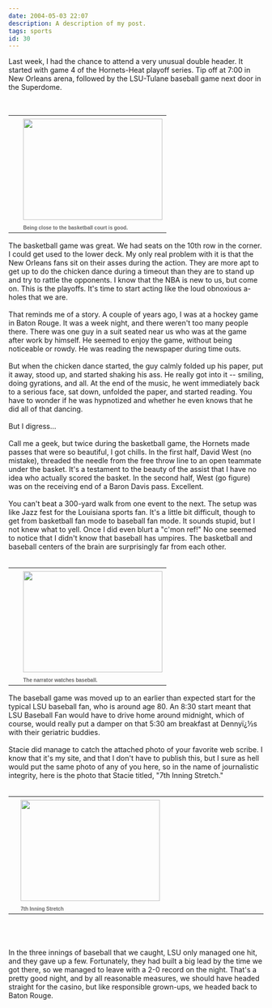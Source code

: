 ```yaml
---
date: 2004-05-03 22:07
description: A description of my post.
tags: sports
id: 30
---
```

Last week, I had the chance to attend a very unusual double header.  It started with game 4 of the Hornets-Heat playoff series.  Tip off at 7:00 in New Orleans arena, followed by the LSU-Tulane baseball game next door in the Superdome.<br />
<br />
<table cellpadding=0 cellspacing=0 border=0 align=right><tr><td width=5 rowspan=2><spacer type=block width=5 height=1></spacer></td><td width=275><img src="/img/courtside0427.JPG" height=200 width=275 aborder=0 vspace=4/></td></tr><tr><td width=275><font face="verdana, arial, geneva" size=1 color=#666666><b>Being close to the basketball court is good.</b></font></td></tr></table><br />
<br />
The basketball game was great.  We had seats on the 10th row in the corner.  I could get used to the lower deck.  My only real problem with it is that the New Orleans fans sit on their asses during the action.  They are more apt to get up to do the chicken dance during a timeout than they are to stand up and try to rattle the opponents.  I know that the NBA is new to us, but come on.  This is the playoffs.  It's time to start acting like the loud obnoxious a-holes that we are.<br />
<br />
That reminds me of a story.  A couple of years ago, I was at a hockey game in Baton Rouge.  It was a week night, and there weren't too many people there.  There was one guy in a suit seated near us who was at the game after work by himself.  He seemed to enjoy the game, without being noticeable or rowdy.  He was reading the newspaper during time outs.<br />
<br />
But when the chicken dance started, the guy calmly folded up his paper, put it away, stood up, and started shaking his ass.  He really got into it -- smiling, doing gyrations, and all.  At the end of the music, he went immediately back to a serious face, sat down, unfolded the paper, and started reading.  You have to wonder if he was hypnotized and whether he even knows that he did all of that dancing.<br />
<br />
But I digress...<br />
<br />
Call me a geek, but twice during the basketball game, the Hornets made passes that were so beautiful, I got chills.  In the first half, David West (no mistake), threaded the needle from the free throw line to an open teammate under the basket.  It's a testament to the beauty of the assist that I have no idea who actually scored the basket.  In the second half, West (go figure) was on the receiving end of a Baron Davis pass.  Excellent.<br />
<br />
You can't beat a 300-yard walk from one event to the next.  The setup was like Jazz fest for the Louisiana sports fan.  It's a little bit difficult, though to get from basketball fan mode to baseball fan mode.  It sounds stupid, but I not knew what to yell.  Once I did even blurt a "c'mon ref!"  No one seemed to notice that I didn't know that baseball has umpires.  The basketball and baseball centers of the brain are surprisingly far from each other.<br />
<br />
<table cellpadding=0 cellspacing=0 border=0 align=right><tr><td width=5 rowspan=2><spacer type=block width=5 height=1></spacer></td><td width=275><img src="/img/AtBaseBall0427.JPG" height=200 width=275 aborder=0 vspace=4/></td></tr><tr><td width=275><font face="verdana, arial, geneva" size=1 color=#666666><b>The narrator watches baseball.</b></font></td></tr></table><br />
<br />
<br />
The baseball game was moved up to an earlier than expected start for the typical LSU baseball fan, who is around age 80.  An 8:30 start meant that LSU Baseball Fan would have to drive home around midnight, which of course, would really put a damper on that 5:30 am breakfast at Dennyï¿½s with their geriatric buddies.<br />
<br />
Stacie did manage to catch the attached photo of your favorite web scribe.  I know that it's my site, and that I don't have to publish this, but I sure as hell would put the same photo of any of you here, so in the name of journalistic integrity, here is the photo that Stacie titled, "7th Inning Stretch."<br />
<br />
<table cellpadding=0 cellspacing=0 border=0 align=center><tr><td width=5 rowspan=2><spacer type=block width=5 height=1></spacer></td><td width=100%><img src="/img/7thInningStretch.JPG" height=200 width=275 aborder=0 vspace=4/></td></tr><tr><td width=275><font face="verdana, arial, geneva" size=1 color=#666666><b>7th Inning Stretch </b></font></td></tr></table><br />
<br />
<br />
In the three innings of baseball that we caught, LSU only managed one hit, and they gave up a few.  Fortunately, they had built a big lead by the time we got there, so we managed to leave with a 2-0 record on the night.  That's a pretty good night, and by all reasonable measures, we should have headed straight for the casino, but like responsible grown-ups, we headed back to Baton Rouge.<br />

